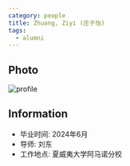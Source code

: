 ```yaml
---
category: people
title: Zhuang, Ziyi (庄子怡)
tags:
  - alumni
---
```


## Photo

![profile](https://github.com/user-attachments/assets/c5f275e3-5373-4cfd-9c1c-3e4319abe798)

## Information

- 毕业时间: 2024年6月
- 导师: 刘东
- 工作地点: 夏威夷大学阿马诺分校
